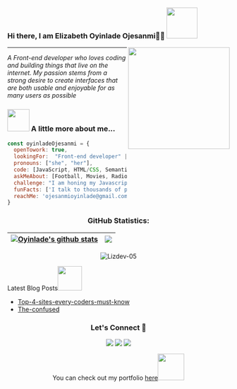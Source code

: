 ### Hi there, I am Elizabeth Oyinlade Ojesanmi👋:woman:  <img src="https://media.giphy.com/media/26Fxy3Iz1ari8oytO/giphy.gif" width="70">
<img align='right' src="https://media.giphy.com/media/dWxO36Jzd6bTSt5dIY/giphy.gif" width="230">

***
_A Front-end developer who loves coding and building things that live on the internet.  My passion stems from a strong desire to create interfaces that are both usable and enjoyable for as many users as possible_

### <img src="https://media.giphy.com/media/kbVuid1Ak3uEHJUMVO/giphy.gif" width="50"> A little more about me... 

```javascript
const oyinladeOjesanmi = {
  openTowork: true,
  lookingFor:  "Front-end developer" || "Full-stack web developer",
  pronouns: ["she", "her"],
  code: [JavaScript, HTML/CSS, Semantic UI, Bootstrap, Tailwind CSS, Material UI],
  askMeAbout: [Football, Movies, Radio shows],
  challenge: "I am honing my Javascript skills and picking up React",
  funFacts: ['I talk to thousands of people at a time'],
  reachMe: 'ojesanmioyinlade@gmail.com'
}
```

<h3 align="center">GitHub Statistics:</h3>

| <a href="https://github.com/Lizdev-05/github-readme-stats"><img align="center" src="https://github-readme-stats.vercel.app/api?username=Lizdev-05&show_icons=true&include_all_commits=true&theme=buefy&hide_border=true" alt="Oyinlade's github stats" /></a> | <a href="https://github.com/Liz-05/github-readme-stats"><img align="center" src="https://github-readme-stats.vercel.app/api/top-langs/?username=Lizdev-05&layout=compact&theme=buefy&hide_border=true" /></a> |
| ----------------------------------------------------------------------------------------------------------------------------------------------------------------------------------------------------------------------------------------------------------- | ---------------------------------------------------------------------------------------------------------------------------------------------------------------------------------------------------------------- |

<p align="center"><img src="https://github-readme-streak-stats.herokuapp.com/?user=Lizdev-05&theme=radical" alt="Lizdev-05" /></p>
  
<p>Latest Blog Posts<img src="https://media.giphy.com/media/THICzXhqZItpoFX7aD/giphy.gif" width="55"></p>

- [Top-4-sites-every-coders-must-know](https://lizdev.hashnode.dev/the-programmers-catalyst-top-4-sites-every-coders-must-know-to-make-epic-and-outstanding-designs-effortlessly)
- [The-confused](https://lizdev.hashnode.dev/the-confused-tiidelab-experience-20)


<h3 align="center">Let's Connect 🤝</h3>
<div align="center">
<a target="_blank"
href="https://www.linkedin.com/in/oyinlade-ojesanmi/"><img
src="https://img.shields.io/badge/-LinkedIn-0077b5?style=for-the-badge&logo=LinkedIn&logoColor=white"></img></a> <a target="_blank"
href="https://lizdev.hashnode.dev/"><img
src="https://img.shields.io/badge/-Hasnode-D14836?style=for-the-badge&logo=Hashnodel&logoColor=white"></img></a> <a target="_blank"
href="https://twitter.com/ojesanmi_oyin"><img
src="https://img.shields.io/badge/-Twitter-1DA1F2?style=for-the-badge&logo=Twitter&logoColor=white"></img></a>
<div/>

<p>You can check out my portfolio <a href='https://lizdev-05.github.io/Portfolio/'>here</a><img src="https://media.giphy.com/media/cKPse5DZaptID3YAMK/giphy.gif" width="60"></p>

<!--

[![Linkedin Badge](https://img.shields.io/badge/-Oyinlade%20Ojesanmi-blue?style=flat-square&logo=Linkedin&logoColor=white&link=https://www.linkedin.com/in/OyinladeOjesanmi/)](https://www.linkedin.com/in/elizabeth-oyinlade-ojesanmi-0702aa16a)
[![Twitter Badge](https://img.shields.io/badge/ojesanmi_oyin_-1ca0f1?style=flat-square&labelColor=1ca0f1&logo=twitter&logoColor=white&link=https://twitter.com/ojesanmi_oyin)](https://twitter.com/ojesanmi_oyin)
[![Hashnode Badge](https://img.shields.io/badge/-Oyinlade-0A0A0A?style=flat-square&labelColor=black&logo=dev.to&link=https://dev.to/Oyinlade)](https://lizdev.hashnode.dev/)
-->
